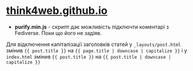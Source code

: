 # [think4web.github.io](https://think4web.github.io)

- **purify.min.js** - скрипт дає можливість підключти коментарі з Fediverse. Поки що його не задіяв.

Для відключення капіталізації заголовків статей у `_layouts/post.html` змінив `{{ post.title }}` на `{{ page.title | downcase | capitalize }}` і у `index.html` змінив `{{ post.title }}` на `{{ post.title | downcase | capitalize }}`
